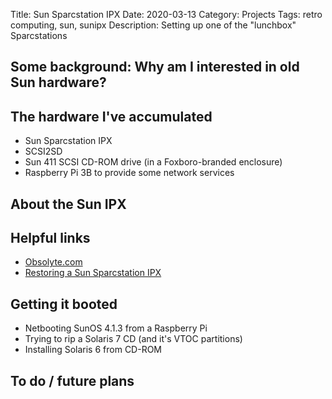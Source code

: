 Title: Sun Sparcstation IPX
Date: 2020-03-13
Category: Projects
Tags: retro computing, sun, sunipx
Description: Setting up one of the "lunchbox" Sparcstations

## Some background: Why am I interested in old Sun hardware?

## The hardware I've accumulated
- Sun Sparcstation IPX
- SCSI2SD
- Sun 411 SCSI CD-ROM drive (in a Foxboro-branded enclosure)
- Raspberry Pi 3B to provide some network services

## About the Sun IPX

## Helpful links
- [Obsolyte.com](http://www.obsolyte.com/sun_ipx/)
- [Restoring a Sun Sparcstation IPX](https://www.rs-online.com/designspark/restoring-a-sun-sparcstation-ipx-part-1-psu-and-nvram)


## Getting it booted

- Netbooting SunOS 4.1.3 from a Raspberry Pi
- Trying to rip a Solaris 7 CD (and it's VTOC partitions)
- Installing Solaris 6 from CD-ROM

## To do / future plans
